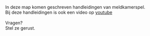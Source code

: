 In deze map komen geschreven handleidingen van meldkamerspel.<br/>
Bij deze handleidingen is ook een video op [youtube](https://www.youtube.com/channel/UCtnQsgKZiXRNIR69pBRufTA)<br/>
<br/>
Vragen?<br/>
Stel ze gerust.